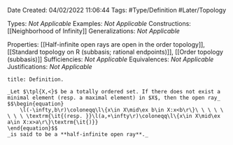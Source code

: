 <div class="topSpace"></div>

Date Created: 04/02/2022 11:06:44
Tags: #Type/Definition #Later/Topology

Types: _Not Applicable_
Examples: _Not Applicable_
Constructions: [[Neighborhood of Infinity]]
Generalizations: _Not Applicable_

Properties: [[Half-infinite open rays are open in the order topology]], [[Standard topology on R (subbasis; rational endpoints)]], [[Order topology (subbasis)]]
Sufficiencies: _Not Applicable_
Equivalences: _Not Applicable_
Justifications: _Not Applicable_

``` ad-Definition
title: Definition.

_Let $\tpl{X,<}$ be a totally ordered set. If there does not exist a minimal element (resp. a maximal element) in $X$, then the open ray_
$$\begin{equation}
    \l(-\infty,b\r)\coloneqq\l\{x\in X\mid\ex b\in X:x<b\r\}\ \ \ \ \ \ \ \ \textrm{\it{(resp. }}\l(a,+\infty\r)\coloneqq\l\{x\in X\mid\ex a\in X:x>a\r\}\textrm{\it{)}}
\end{equation}$$
_is said to be a **half-infinite open ray**._

```
